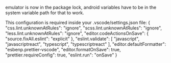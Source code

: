 emulator is now in the package lock, android variables have to be in the system variable path for that to work.

This configuration is required inside your .vscode/settings.json file:
{
"css.lint.unknownAtRules": "ignore",
"scss.lint.unknownAtRules": "ignore",
"less.lint.unknownAtRules": "ignore",
"editor.codeActionsOnSave": {
"source.fixAll.eslint": "explicit"
},
"eslint.validate": [
"javascript",
"javascriptreact",
"typescript",
"typescriptreact"
],
"editor.defaultFormatter": "esbenp.prettier-vscode",
"editor.formatOnSave": true,
"prettier.requireConfig": true,
"eslint.run": "onSave"
}
